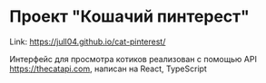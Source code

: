 # Проект "Кошачий пинтерест"

Link: https://jull04.github.io/cat-pinterest/

Интерфейс для просмотра котиков реализован с помощью API https://thecatapi.com, написан на React, TypeScript

